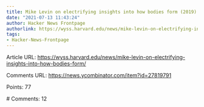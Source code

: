 ```yaml
---
title: Mike Levin on electrifying insights into how bodies form (2019)
date: "2021-07-13 11:43:24"
author: Hacker News Frontpage
authorlink: https://wyss.harvard.edu/news/mike-levin-on-electrifying-insights-into-how-bodies-form/
tags:
- Hacker-News-Frontpage
---
```


<p>Article URL: <a href="https://wyss.harvard.edu/news/mike-levin-on-electrifying-insights-into-how-bodies-form/">https://wyss.harvard.edu/news/mike-levin-on-electrifying-insights-into-how-bodies-form/</a></p>
<p>Comments URL: <a href="https://news.ycombinator.com/item?id=27819791">https://news.ycombinator.com/item?id=27819791</a></p>
<p>Points: 77</p>
<p># Comments: 12</p>
